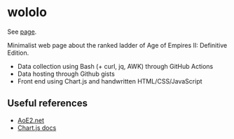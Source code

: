 # wololo

See [page](https://tlgs.github.io/wololo).

Minimalist web page about the ranked ladder of Age of Empires II: Definitive Edition.

- Data collection using Bash (+ curl, jq, AWK) through GitHub Actions
- Data hosting through Github gists
- Front end using Chart.js and handwritten HTML/CSS/JavaScript

## Useful references

- [AoE2.net](https://aoe2.net)
- [Chart.js docs](https://www.chartjs.org/docs/latest/)
